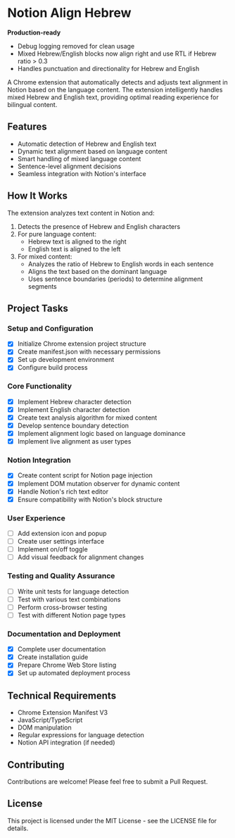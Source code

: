 # Notion Align Hebrew

**Production-ready**

- Debug logging removed for clean usage
- Mixed Hebrew/English blocks now align right and use RTL if Hebrew ratio > 0.3
- Handles punctuation and directionality for Hebrew and English

A Chrome extension that automatically detects and adjusts text alignment in Notion based on the language content. The extension intelligently handles mixed Hebrew and English text, providing optimal reading experience for bilingual content.

## Features

- Automatic detection of Hebrew and English text
- Dynamic text alignment based on language content
- Smart handling of mixed language content
- Sentence-level alignment decisions
- Seamless integration with Notion's interface

## How It Works

The extension analyzes text content in Notion and:
1. Detects the presence of Hebrew and English characters
2. For pure language content:
   - Hebrew text is aligned to the right
   - English text is aligned to the left
3. For mixed content:
   - Analyzes the ratio of Hebrew to English words in each sentence
   - Aligns the text based on the dominant language
   - Uses sentence boundaries (periods) to determine alignment segments

## Project Tasks

### Setup and Configuration
- [x] Initialize Chrome extension project structure
- [x] Create manifest.json with necessary permissions
- [x] Set up development environment
- [x] Configure build process

### Core Functionality
- [x] Implement Hebrew character detection
- [x] Implement English character detection
- [x] Create text analysis algorithm for mixed content
- [x] Develop sentence boundary detection
- [x] Implement alignment logic based on language dominance
- [x] Implement live alignment as user types

### Notion Integration
- [x] Create content script for Notion page injection
- [x] Implement DOM mutation observer for dynamic content
- [x] Handle Notion's rich text editor
- [x] Ensure compatibility with Notion's block structure

### User Experience
- [ ] Add extension icon and popup
- [ ] Create user settings interface
- [ ] Implement on/off toggle
- [ ] Add visual feedback for alignment changes

### Testing and Quality Assurance
- [ ] Write unit tests for language detection
- [ ] Test with various text combinations
- [ ] Perform cross-browser testing
- [ ] Test with different Notion page types

### Documentation and Deployment
- [x] Complete user documentation
- [x] Create installation guide
- [x] Prepare Chrome Web Store listing
- [x] Set up automated deployment process

## Technical Requirements

- Chrome Extension Manifest V3
- JavaScript/TypeScript
- DOM manipulation
- Regular expressions for language detection
- Notion API integration (if needed)

## Contributing

Contributions are welcome! Please feel free to submit a Pull Request.

## License

This project is licensed under the MIT License - see the LICENSE file for details. 
